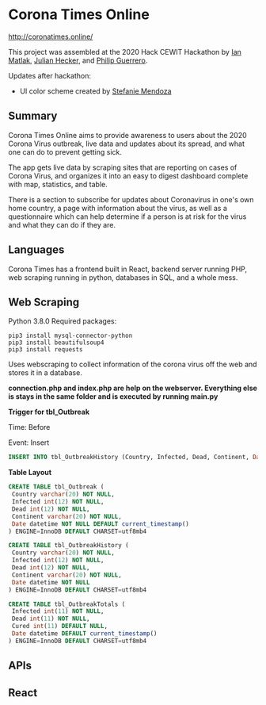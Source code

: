 # Corona Times Online

http://coronatimes.online/

This project was assembled at the 2020 Hack CEWIT Hackathon by [Ian Matlak](https://github.com/mnai01), [Julian Hecker](https://github.com/julian-hecker), and [Philip Guerrero](https://github.com/guerpc).

Updates after hackathon:

- UI color scheme created by [Stefanie Mendoza](https://www.linkedin.com/in/stefanie-m-3b4832183/)

## Summary

Corona Times Online aims to provide awareness to users about the 2020 Corona Virus outbreak, live data and updates about its spread, and what one can do to prevent getting sick.

The app gets live data by scraping sites that are reporting on cases of Corona Virus, and organizes it into an easy to digest dashboard complete with map, statistics, and table.

There is a section to subscribe for updates about Coronavirus in one's own home country, a page with information about the virus, as well as a questionnaire which can help determine if a person is at risk for the virus and what they can do if they are.

## Languages

Corona Times has a frontend built in React, backend server running PHP, web scraping running in python, databases in SQL, and a whole mess.

## Web Scraping

Python 3.8.0
Required packages:

```
pip3 install mysql-connector-python
pip3 install beautifulsoup4
pip3 install requests
```

Uses webscraping to collect information of the corona virus off the web and stores it in a database.

**connection.php and index.php are help on the webserver.
Everything else is stays in the same folder and is executed by running main.py**

**Trigger for tbl_Outbreak**

Time: Before

Event: Insert

```sql
INSERT INTO tbl_OutbreakHistory (Country, Infected, Dead, Continent, Date) VALUES (new.Country, new.Infected, new.Dead, new.Continent, new.Date)
```

**Table Layout**

```sql
CREATE TABLE tbl_Outbreak (
 Country varchar(20) NOT NULL,
 Infected int(12) NOT NULL,
 Dead int(12) NOT NULL,
 Continent varchar(20) NOT NULL,
 Date datetime NOT NULL DEFAULT current_timestamp()
) ENGINE=InnoDB DEFAULT CHARSET=utf8mb4

CREATE TABLE tbl_OutbreakHistory (
 Country varchar(20) NOT NULL,
 Infected int(12) NOT NULL,
 Dead int(12) NOT NULL,
 Continent varchar(20) NOT NULL,
 Date datetime NOT NULL
) ENGINE=InnoDB DEFAULT CHARSET=utf8mb4

CREATE TABLE tbl_OutbreakTotals (
 Infected int(11) NOT NULL,
 Dead int(11) NOT NULL,
 Cured int(11) DEFAULT NULL,
 Date datetime DEFAULT current_timestamp()
) ENGINE=InnoDB DEFAULT CHARSET=utf8mb4
```

## APIs

## React
